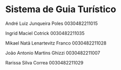 # Sistema de Guia Turístico
 
André Luiz Junqueira Poles 0030482211015

Ingrid Maciel Cotrick 0030482211035

Mikael Natã Lenartevitz Franco 0030482211028

João Antonio Martins Ghizzi 0030482211007

Rarissa Silva Correa 0030482211029
